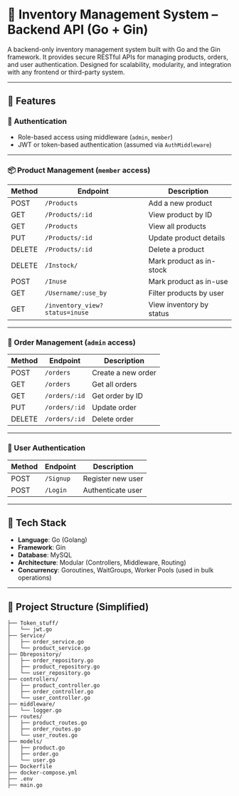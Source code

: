 # 🧾 Inventory Management System – Backend API (Go + Gin)

A backend-only inventory management system built with Go and the Gin framework. It provides secure RESTful APIs for managing products, orders, and user authentication. Designed for scalability, modularity, and integration with any frontend or third-party system.

---

## 🚀 Features

### 🔐 Authentication
- Role-based access using middleware (`admin`, `member`)
- JWT or token-based authentication (assumed via `AuthMiddleware`)

---

### 📦 Product Management (`member` access)
| Method | Endpoint                     | Description                          |
|--------|------------------------------|--------------------------------------|
| POST   | `/Products`                  | Add a new product                    |
| GET    | `/Products/:id`              | View product by ID                   |
| GET    | `/Products`                  | View all products                    |
| PUT    | `/Products/:id`              | Update product details               |
| DELETE | `/Products/:id`              | Delete a product                     |
| DELETE | `/Instock/`                  | Mark product as in-stock             |
| POST   | `/Inuse`                     | Mark product as in-use               |
| GET    | `/Username/:use_by`          | Filter products by user              |
| GET    | `/inventory_view?status=inuse` | View inventory by status           |

---

### 📑 Order Management (`admin` access)
| Method | Endpoint         | Description               |
|--------|------------------|---------------------------|
| POST   | `/orders`        | Create a new order        |
| GET    | `/orders`        | Get all orders            |
| GET    | `/orders/:id`    | Get order by ID           |
| PUT    | `/orders/:id`    | Update order              |
| DELETE | `/orders/:id`    | Delete order              |

---

### 👤 User Authentication
| Method | Endpoint   | Description        |
|--------|------------|--------------------|
| POST   | `/Signup`  | Register new user  |
| POST   | `/Login`   | Authenticate user  |

---

## 🧱 Tech Stack

- **Language**: Go (Golang)
- **Framework**: Gin
- **Database**: MySQL
- **Architecture**: Modular (Controllers, Middleware, Routing)
- **Concurrency**: Goroutines, WaitGroups, Worker Pools (used in bulk operations)

---

## 📁 Project Structure (Simplified)

```
├── Token_stuff/
│   └── jwt.go
├── Service/
│   ├── order_service.go
│   └── product_service.go
├── Dbrepository/
│   ├── order_repository.go
│   ├── product_repository.go
│   └── user_repository.go
├── controllers/
│   ├── product_controller.go
│   ├── order_controller.go
│   └── user_controller.go
├── middleware/
│   └── logger.go
├── routes/
│   ├── product_routes.go
│   ├── order_routes.go
│   └── user_routes.go
├── models/
│   ├── product.go
│   ├── order.go
│   └── user.go
├── Dockerfile
├── docker-compose.yml
├── .env
├── main.go

